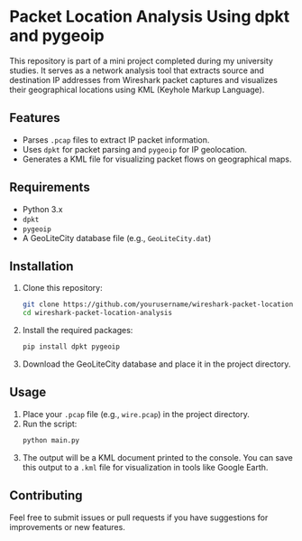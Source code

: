 # Packet Location Analysis Using dpkt and pygeoip

This repository is part of a mini project completed during my university studies. It serves as a network analysis tool that extracts source and destination IP addresses from Wireshark packet captures and visualizes their geographical locations using KML (Keyhole Markup Language).
## Features

- Parses `.pcap` files to extract IP packet information.
- Uses `dpkt` for packet parsing and `pygeoip` for IP geolocation.
- Generates a KML file for visualizing packet flows on geographical maps.

## Requirements

- Python 3.x
- `dpkt`
- `pygeoip`
- A GeoLiteCity database file (e.g., `GeoLiteCity.dat`)

## Installation

1. Clone this repository:
   ```bash
   git clone https://github.com/yourusername/wireshark-packet-location-analysis.git
   cd wireshark-packet-location-analysis
   ```

2. Install the required packages:
   ```bash
   pip install dpkt pygeoip
   ```

3. Download the GeoLiteCity database and place it in the project directory.

## Usage

1. Place your `.pcap` file (e.g., `wire.pcap`) in the project directory.
2. Run the script:
   ```bash
   python main.py
   ```
3. The output will be a KML document printed to the console. You can save this output to a `.kml` file for visualization in tools like Google Earth.

## Contributing

Feel free to submit issues or pull requests if you have suggestions for improvements or new features.
